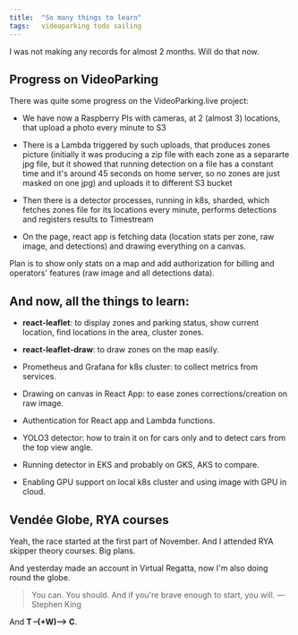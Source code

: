 ```yaml
---
title:  "So many things to learn"
tags:   videoparking todo sailing
---
```


I was not making any records for almost 2 months. Will do that now.

## Progress on VideoParking

There was quite some progress on the VideoParking.live project:

-   We have now a Raspberry PIs with cameras, at 2 (almost 3)
    locations, that upload a photo every minute to S3

-   There is a Lambda triggered by such uploads, that produces zones
    picture (initially it was producing a zip file with each zone as
    a separarte jpg file, but it showed that running detection on a
    file has a constant time and it's around 45 seconds on home
    server, so no zones are just masked on one jpg) and uploads it
    to different S3 bucket

-   Then there is a detector processes, running in k8s, sharded,
    which fetches zones file for its locations every minute,
    performs detections and registers results to Timestream

-   On the page, react app is fetching data (location stats per
    zone, raw image, and detections) and drawing everything on a
    canvas.

Plan is to show only stats on a map and add authorization for
billing and operators' features (raw image and all detections data).


## And now, all the things to learn:

-   **react-leaflet**: to display zones and parking status, show
    current location, find locations in the area, cluster zones.

-   **react-leaflet-draw**: to draw zones on the map easily.

-   Prometheus and Grafana for k8s cluster: to collect metrics from
    services.

-   Drawing on canvas in React App: to ease zones
    corrections/creation on raw image.

-   Authentication for React app and Lambda functions.

-   YOLO3 detector: how to train it on for cars only and to detect
    cars from the top view angle.

-   Running detector in EKS and probably on GKS, AKS to compare.

-   Enabling GPU support on local k8s cluster and using image with
    GPU in cloud.


## Vendée Globe, RYA courses

Yeah, the race started at the first part of November. And I
attended RYA skipper theory courses. Big plans.

And yesterday made an account in Virtual Regatta, now I'm also
doing round the globe.

> You can. You should. And if you're brave enough to start, you
> will. &#x2014;Stephen King

And **T &#x2013;(+W)&#x2013;> C**.
